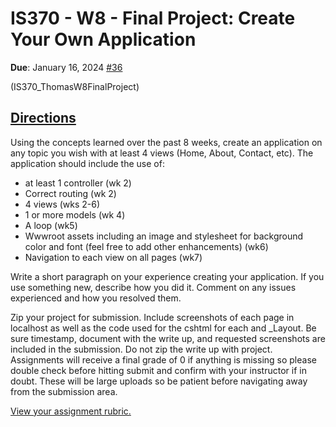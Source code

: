 # IS370 - W8 - Final Project: Create Your Own Application

**Due**: January 16, 2024 [#36](https://github.com/greysk/coursework/issues/36)

(IS370_ThomasW8FinalProject)

## [Directions](https://content.grantham.edu/academics/GU_IS370/W8FinalProject.htm)

Using the concepts learned over the past 8 weeks, create an application on any topic you wish with at least 4 views (Home, About, Contact, etc). The application should include the use of:

- at least 1 controller (wk 2)
- Correct routing (wk 2)
- 4 views (wks 2-6)
- 1 or more models (wk 4)
- A loop (wk5)
- Wwwroot assets including an image and stylesheet for background color and font (feel free to add other enhancements) (wk6)
- Navigation to each view on all pages (wk7)

Write a short paragraph on your experience creating your application. If you use something new, describe how you did it. Comment on any issues experienced and how you resolved them.

Zip your project for submission. Include screenshots of each page in localhost as well as the code used for the cshtml for each and _Layout. Be sure timestamp, document with the write up, and requested screenshots are included in the submission. Do not zip the write up with project. Assignments will receive a final grade of 0 if anything is missing so please double check before hitting submit and confirm with your instructor if in doubt. These will be large uploads so be patient before navigating away from the submission area.

[View your assignment rubric.](https://content.grantham.edu/Academics/01_Instructional_Designers/writtenassignmentrubric.htm)
